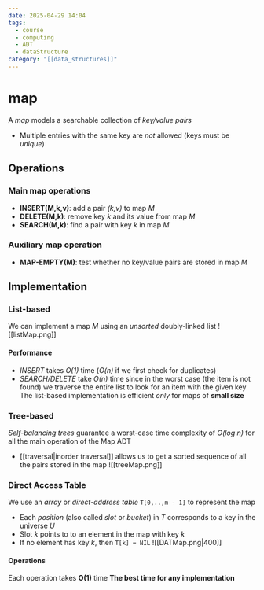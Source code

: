 ```yaml
---
date: 2025-04-29 14:04
tags:
  - course
  - computing
  - ADT
  - dataStructure
category: "[[data_structures]]"
---
```

# map
A *map* models a searchable collection of *key/value pairs*
- Multiple entries with the same key are *not* allowed (keys must be *unique*)

## Operations
### Main map operations
- **INSERT(M,k,v)**: add a pair *(k,v)* to map *M*
- **DELETE(M,k)**: remove key *k* and its value from map *M*
- **SEARCH(M,k)**: find a pair with key *k* in map *M*
### Auxiliary map operation
- **MAP-EMPTY(M)**: test whether no key/value pairs are stored in map *M*
## Implementation
### List-based
We can implement a map *M* using an *unsorted* doubly-linked list
![[listMap.png]]
#### Performance
- *INSERT* takes *O(1)* time (*O(n)* if we first check for duplicates)
- *SEARCH/DELETE* take *O(n)* time since in the worst case (the item is not found) we traverse the entire list to look for an item with the given key
The list-based implementation is efficient *only* for maps of **small size**
### Tree-based
*Self-balancing trees* guarantee a worst-case time complexity of *O(log n)* for all the main operation of the Map ADT
- [[traversal|inorder traversal]] allows us to get a sorted sequence of all the pairs stored in the map
![[treeMap.png]]
### Direct Access Table
We use an *array* or *direct-address table* `T[0,..,m - 1]` to represent the map
- Each *position* (also called *slot* or *bucket*) in *T* corresponds to a key in the universe *U*
- Slot *k* points to to an element in the map with key *k*
- If no element has key *k*, then `T[k] = NIL`
![[DATMap.png|400]]
#### Operations
Each operation takes **O(1)** time **The best time for any implementation**